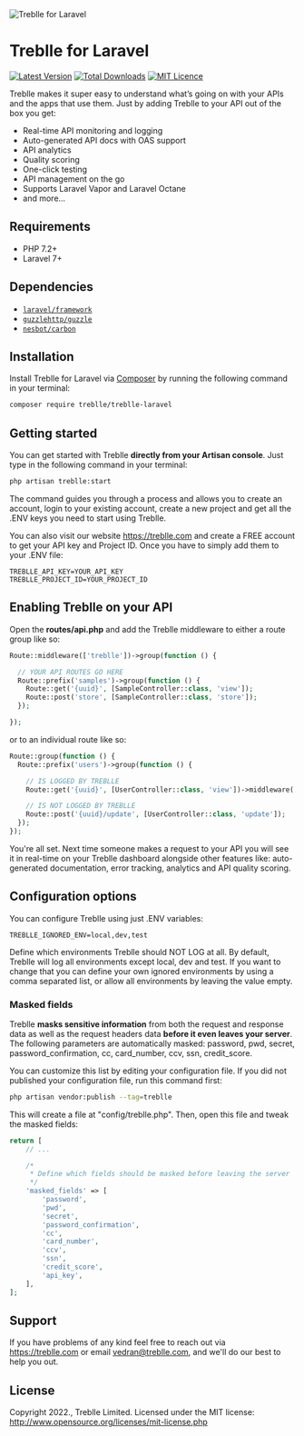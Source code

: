 <img src="https://d224n10qh3hhwu.cloudfront.net/github/hero-laravel.jpg" alt="Treblle for Laravel" align="center">

# Treblle for Laravel

[![Latest Version](https://img.shields.io/packagist/v/treblle/treblle-laravel)](https://packagist.org/packages/treblle/treblle-laravel)
[![Total Downloads](https://img.shields.io/packagist/dt/treblle/treblle-laravel)](https://packagist.org/packages/treblle/treblle-laravel)
[![MIT Licence](https://img.shields.io/packagist/l/treblle/treblle-laravel)](LICENSE.md)

Treblle makes it super easy to understand what’s going on with your APIs and the apps that use them. Just by adding
Treblle to your API out of the box you get:

* Real-time API monitoring and logging
* Auto-generated API docs with OAS support
* API analytics
* Quality scoring
* One-click testing
* API management on the go
* Supports Laravel Vapor and Laravel Octane
* and more...

## Requirements

* PHP 7.2+
* Laravel 7+

## Dependencies

* [`laravel/framework`](https://packagist.org/packages/laravel/framework)
* [`guzzlehttp/guzzle`](https://packagist.org/packages/guzzlehttp/guzzle)
* [`nesbot/carbon`](https://packagist.org/packages/nesbot/carbon)

## Installation

Install Treblle for Laravel via [Composer](http://getcomposer.org/) by running the following command in your terminal:

```bash
composer require treblle/treblle-laravel
```

## Getting started

You can get started with Treblle **directly from your Artisan console**. Just type in the following command in your
terminal:

```bash
php artisan treblle:start
```

The command guides you through a process and allows you to create an account, login to your existing account, create a
new project and get all the .ENV keys you need to start using Treblle.

You can also visit our website <https://treblle.com> and create a FREE account to get your API key and Project ID. Once
you have to simply add them to your .ENV file:

```shell
TREBLLE_API_KEY=YOUR_API_KEY
TREBLLE_PROJECT_ID=YOUR_PROJECT_ID
```

## Enabling Treblle on your API

Open the **routes/api.php** and add the Treblle middleware to either a route group like so:

```php
Route::middleware(['treblle'])->group(function () {

  // YOUR API ROUTES GO HERE
  Route::prefix('samples')->group(function () {
    Route::get('{uuid}', [SampleController::class, 'view']);
    Route::post('store', [SampleController::class, 'store']);
  });

});
```

or to an individual route like so:

```php
Route::group(function () {
  Route::prefix('users')->group(function () {

    // IS LOGGED BY TREBLLE
    Route::get('{uuid}', [UserController::class, 'view'])->middleware('treblle');

    // IS NOT LOGGED BY TREBLLE
    Route::post('{uuid}/update', [UserController::class, 'update']);
  });
});
```

You're all set. Next time someone makes a request to your API you will see it in real-time on your Treblle dashboard
alongside other features like: auto-generated documentation, error tracking, analytics and API quality scoring.

## Configuration options

You can configure Treblle using just .ENV variables:

```shell
TREBLLE_IGNORED_ENV=local,dev,test
```

Define which environments Treblle should NOT LOG at all. By default, Treblle will log all environments except local, dev
and test. If you want to change that you can define your own ignored environments by using a comma separated list, or
allow all environments by leaving the value empty.

### Masked fields

Treblle **masks sensitive information** from both the request and response data as well as the request headers data
**before it even leaves your server**. The following parameters are automatically masked: password, pwd, secret,
password_confirmation, cc, card_number, ccv, ssn, credit_score.

You can customize this list by editing your configuration file. If you did not published your configuration file, run
this command first:

```bash
php artisan vendor:publish --tag=treblle
```

This will create a file at "config/treblle.php". Then, open this file and tweak the masked fields:

```php
return [
    // ...

    /*
     * Define which fields should be masked before leaving the server
     */
    'masked_fields' => [
        'password',
        'pwd',
        'secret',
        'password_confirmation',
        'cc',
        'card_number',
        'ccv',
        'ssn',
        'credit_score',
        'api_key',
    ],
];
```

## Support

If you have problems of any kind feel free to reach out via <https://treblle.com> or email vedran@treblle.com, and we'll
do our best to help you out.

## License

Copyright 2022., Treblle Limited. Licensed under the MIT license:
http://www.opensource.org/licenses/mit-license.php
